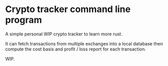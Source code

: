 # Crypto tracker command line program

A simple personal WIP crypto tracker to learn more rust.

It can fetch transactions from multiple exchanges into a local database then compute the cost basis and profit / loss report for each transaction.

WIP.